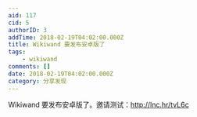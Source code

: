 ```yaml
---
aid: 117
cid: 5
authorID: 3
addTime: 2018-02-19T04:02:00.000Z
title: Wikiwand 要发布安卓版了
tags:
    - wikiwand
comments: []
date: 2018-02-19T04:02:00.000Z
category: 分享发现
---
```


Wikiwand 要发布安卓版了。邀请测试：http://lnc.hr/tvL6c
